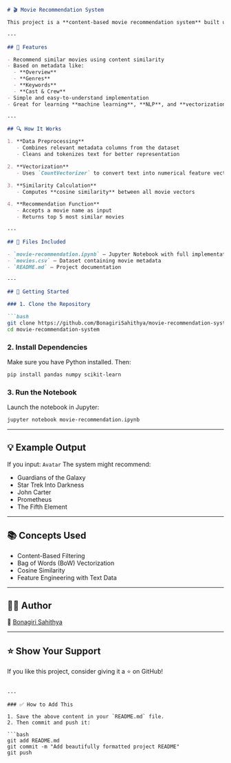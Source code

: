 
````markdown
# 🎬 Movie Recommendation System

This project is a **content-based movie recommendation system** built using Python. It suggests movies similar to a selected one based on their descriptions, genres, keywords, cast, and more.

---

## 📌 Features

- Recommend similar movies using content similarity
- Based on metadata like:
  - **Overview**
  - **Genres**
  - **Keywords**
  - **Cast & Crew**
- Simple and easy-to-understand implementation
- Great for learning **machine learning**, **NLP**, and **vectorization techniques**

---

## 🔍 How It Works

1. **Data Preprocessing**
   - Combines relevant metadata columns from the dataset
   - Cleans and tokenizes text for better representation

2. **Vectorization**
   - Uses `CountVectorizer` to convert text into numerical feature vectors

3. **Similarity Calculation**
   - Computes **cosine similarity** between all movie vectors

4. **Recommendation Function**
   - Accepts a movie name as input
   - Returns top 5 most similar movies

---

## 📁 Files Included

- `movie-recommendation.ipynb` – Jupyter Notebook with full implementation
- `movies.csv` – Dataset containing movie metadata
- `README.md` – Project documentation

---

## 🚀 Getting Started

### 1. Clone the Repository

```bash
git clone https://github.com/BonagiriSahithya/movie-recommendation-system.git
cd movie-recommendation-system
````

### 2. Install Dependencies

Make sure you have Python installed. Then:

```bash
pip install pandas numpy scikit-learn
```

### 3. Run the Notebook

Launch the notebook in Jupyter:

```bash
jupyter notebook movie-recommendation.ipynb
```

---

## 💡 Example Output

If you input:
`Avatar`
The system might recommend:

* Guardians of the Galaxy
* Star Trek Into Darkness
* John Carter
* Prometheus
* The Fifth Element

---

## 📚 Concepts Used

* Content-Based Filtering
* Bag of Words (BoW) Vectorization
* Cosine Similarity
* Feature Engineering with Text Data

---

## 🙋‍♀️ Author

👤 [Bonagiri Sahithya](https://github.com/BonagiriSahithya)

---

## ⭐️ Show Your Support

If you like this project, consider giving it a ⭐️ on GitHub!

````

---

### ✅ How to Add This

1. Save the above content in your `README.md` file.
2. Then commit and push it:

```bash
git add README.md
git commit -m "Add beautifully formatted project README"
git push
````


